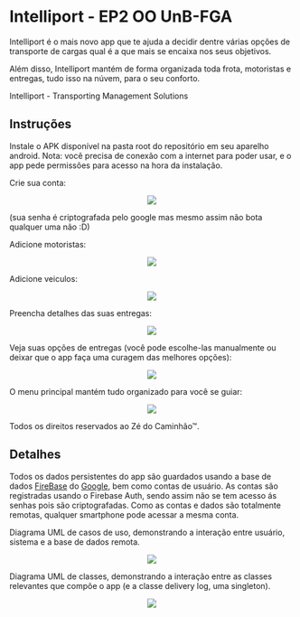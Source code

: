 # Intelliport - EP2 OO UnB-FGA

Intelliport é o mais novo app que te ajuda a decidir dentre várias opções de transporte de cargas qual é a que mais se encaixa nos seus objetivos.

Além disso, Intelliport mantém de forma organizada toda frota, motoristas e entregas, tudo isso na núvem, para o seu conforto.

Intelliport - Transporting Management Solutions

## Instruções

Instale o APK disponível na pasta root do repositório em seu aparelho android. Nota: você precisa de conexão com a internet para poder usar, e o app pede permissões para acesso na hora da instalação.

Crie sua conta:

<p align="center"> 
<img src="https://i.imgur.com/Iz342nH.jpg">
</p>

(sua senha é criptografada pelo google mas mesmo assim não bota qualquer uma não :D)

Adicione motoristas:

<p align="center"> 
<img src="https://i.imgur.com/sU4KLVV.jpg">
</p>

Adicione veiculos:

<p align="center"> 
<img src="https://i.imgur.com/M6hDFD7.jpg">
</p>

Preencha detalhes das suas entregas:

<p align="center"> 
<img src="https://i.imgur.com/FYV67iD.jpg">
</p>

Veja suas opções de entregas (você pode escolhe-las manualmente ou deixar que o app faça uma curagem das melhores opções):

<p align="center"> 
<img src="https://i.imgur.com/OwePbZy.jpg">
</p>

O menu principal mantém tudo organizado para você se guiar:

<p align="center"> 
<img src="https://i.imgur.com/T4jnBDC.jpg">
</p>

Todos os direitos reservados ao Zé do Caminhão™.

## Detalhes

Todos os dados persistentes do app são guardados usando a base de dados [FireBase](https://firebase.google.com/) do [Google](https://www.google.com), bem como contas de usuário. As contas são registradas usando o Firebase Auth, sendo assim não se tem acesso ás senhas pois são criptografadas. Como as contas e dados são totalmente remotas, qualquer smartphone pode acessar a mesma conta.

Diagrama UML de casos de uso, demonstrando a interação entre usuário, sistema e a base de dados remota.

<p align="center"> 
<img src="https://i.imgur.com/PoJGzg9.jpg">
</p>

Diagrama UML de classes, demonstrando a interação entre as classes relevantes que compõe o app (e a classe delivery log, uma singleton).

<p align="center"> 
<img src="https://i.imgur.com/slXnccH.png">
</p>
